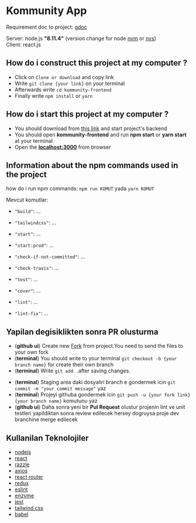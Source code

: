 # Kommunity App
 
Requirement doc to project: [gdoc](https://docs.google.com/document/d/1P9znOKfQIHDP3BVS5ptvFgzSLmL0vo4WTAZrcKatFBA)

Server: node.js **"8.11.4"** (version change for node [nvm](https://github.com/creationix/nvm#node-version-manager---) or [nvs](https://github.com/jasongin/nvs#nvs-node-version-switcher)) <br/>
Client: react.js <br/>

## How do i construct this project at my computer ?

- Click on `Clone or download` and copy link
- Write `git clone {your link}` on your terminal
- Afterwards write `cd kommunity-frontend`
- Finally write `npm install` or `yarn`

## How do i start this project at my computer ?

- You should download from [this link](https://github.com/Kommunity-app/kommunity-backend) and start project's backend 
- You should open **kommunity-frontend** and run **npm start** or **yarn start** at your terminal
- Open the **[localhost:3000](http://localhost:3000/)** from browser

## Information about the npm commands used in the project

how do i run npm commands: `npm run KOMUT` yada `yarn KOMUT`

Mevcut komutlar:

- `"build"`: ...

- `"tailwindcss"`: ...

- `"start"`: ...

- `"start:prod"`: ...

- `"check-if-not-committed"`: ...

- `"check-travis"`: ...

- `"test"`: ...

- `"cover"`: ...

- `"lint"`: ...

- `"lint-fix"`: ...

## Yapilan degisiklikten sonra PR olusturma

- (**github ui**) Create new [Fork](https://github.com/Kommunity-app/kommunity-frontend/fork) from project.You need to send the files to your own fork
- (**terminal**) You should write to your terminal `git checkout -b {your branch name}` for create their own branch
- (**terminal**) Write `git add .`after saving changes.
<!-- burasi turkce -->
- (**terminal**) Staging area daki dosyaliri branch e gondermek icin `git commit -m "your commit message"` yaz
- (**terminal**) Projeyi githuba gondermek icin `git push -u {your fork link} {your branch name}` komutunu yaz
- (**github ui**) Daha sonra yeni bir **Pul Request** olustur projenin lint ve unit testleri yapildiktan sonra review edilecek hersey dogruysa proje dev branchine merge edilecek

## Kullanilan Teknolojiler

- [nodejs](https://nodejs.org/en/docs/)
- [react](https://reactjs.org/docs/getting-started.html)
- [razzle](https://github.com/jaredpalmer/razzle#quick-start)
- [axios](https://github.com/axios/axios#axios)
- [react router](https://reacttraining.com/react-router/web/guides/quick-start)
- [redux](https://redux.js.org/)
- [eslint](https://eslint.org/docs/user-guide/getting-started)
- [enzyme](https://github.com/airbnb/enzyme#enzyme)
- [jest](https://jestjs.io/docs/en/getting-started)
- [tailwind css](https://tailwindcss.com/docs/what-is-tailwind/)
- [babel](https://babeljs.io/docs/en/)
